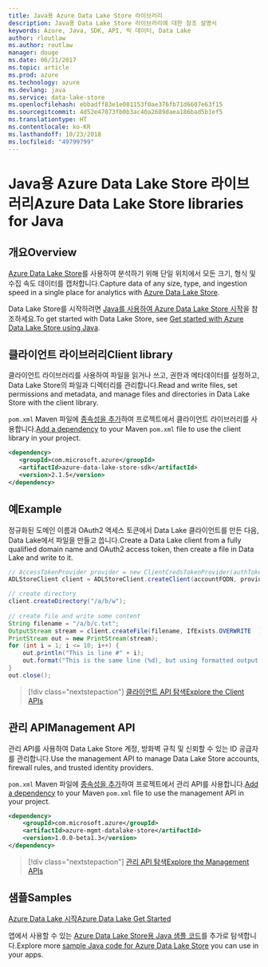 ```yaml
---
title: Java용 Azure Data Lake Store 라이브러리
description: Java용 Data Lake Store 라이브러리에 대한 참조 설명서
keywords: Azure, Java, SDK, API, 빅 데이터, Data Lake
author: rloutlaw
ms.author: routlaw
manager: douge
ms.date: 06/21/2017
ms.topic: article
ms.prod: azure
ms.technology: azure
ms.devlang: java
ms.service: data-lake-store
ms.openlocfilehash: ebbadff83e1e081153f0ae376fb71d6607e63f15
ms.sourcegitcommit: 4d52e47073fb0b3ac40a2689daea186bad5b1ef5
ms.translationtype: HT
ms.contentlocale: ko-KR
ms.lasthandoff: 10/23/2018
ms.locfileid: "49799799"
---
```

# <a name="azure-data-lake-store-libraries-for-java"></a><span data-ttu-id="4b4b8-104">Java용 Azure Data Lake Store 라이브러리</span><span class="sxs-lookup"><span data-stu-id="4b4b8-104">Azure Data Lake Store libraries for Java</span></span>

## <a name="overview"></a><span data-ttu-id="4b4b8-105">개요</span><span class="sxs-lookup"><span data-stu-id="4b4b8-105">Overview</span></span>

<span data-ttu-id="4b4b8-106">[Azure Data Lake Store](/azure/data-lake-store/data-lake-store-overview)를 사용하여 분석하기 위해 단일 위치에서 모든 크기, 형식 및 수집 속도 데이터를 캡처합니다.</span><span class="sxs-lookup"><span data-stu-id="4b4b8-106">Capture data of any size, type, and ingestion speed in a single place for analytics with [Azure Data Lake Store](/azure/data-lake-store/data-lake-store-overview).</span></span>

<span data-ttu-id="4b4b8-107">Data Lake Store를 시작하려면 [Java를 사용하여 Azure Data Lake Store 시작](/azure/data-lake-store/data-lake-store-get-started-java-sdk)을 참조하세요.</span><span class="sxs-lookup"><span data-stu-id="4b4b8-107">To get started with Data Lake Store, see [Get started with Azure Data Lake Store using Java](/azure/data-lake-store/data-lake-store-get-started-java-sdk).</span></span>


## <a name="client-library"></a><span data-ttu-id="4b4b8-108">클라이언트 라이브러리</span><span class="sxs-lookup"><span data-stu-id="4b4b8-108">Client library</span></span>

<span data-ttu-id="4b4b8-109">클라이언트 라이브러리를 사용하여 파일을 읽거나 쓰고, 권한과 메타데이터를 설정하고, Data Lake Store의 파일과 디렉터리를 관리합니다.</span><span class="sxs-lookup"><span data-stu-id="4b4b8-109">Read and write files, set permissions and metadata, and manage files and directories in Data Lake Store with the client library.</span></span>

<span data-ttu-id="4b4b8-110">`pom.xml` Maven 파일에 [종속성을 추가](https://maven.apache.org/guides/getting-started/index.html#How_do_I_use_external_dependencies)하여 프로젝트에서 클라이언트 라이브러리를 사용합니다.</span><span class="sxs-lookup"><span data-stu-id="4b4b8-110">[Add a dependency](https://maven.apache.org/guides/getting-started/index.html#How_do_I_use_external_dependencies) to your Maven `pom.xml` file to use the client library in your project.</span></span>

```XML
<dependency>
   <groupId>com.microsoft.azure</groupId>
   <artifactId>azure-data-lake-store-sdk</artifactId>
   <version>2.1.5</version>
</dependency>
```   

## <a name="example"></a><span data-ttu-id="4b4b8-111">예</span><span class="sxs-lookup"><span data-stu-id="4b4b8-111">Example</span></span>

<span data-ttu-id="4b4b8-112">정규화된 도메인 이름과 OAuth2 액세스 토큰에서 Data Lake 클라이언트를 만든 다음, Data Lake에서 파일을 만들고 씁니다.</span><span class="sxs-lookup"><span data-stu-id="4b4b8-112">Create a Data Lake client from a fully qualified domain name and OAuth2 access token, then create a file in Data Lake and write to it.</span></span>

```java
// AccessTokenProvider provider = new ClientCredsTokenProvider(authTokenEndpoint, clientId, clientKey);
ADLStoreClient client = ADLStoreClient.createClient(accountFQDN, provider);

// create directory
client.createDirectory("/a/b/w");
        
// create file and write some content
String filename = "/a/b/c.txt";
OutputStream stream = client.createFile(filename, IfExists.OVERWRITE  );
PrintStream out = new PrintStream(stream);
for (int i = 1; i <= 10; i++) {
    out.println("This is line #" + i);
    out.format("This is the same line (%d), but using formatted output. %n", i);
}
out.close();
```

> [!div class="nextstepaction"]
> [<span data-ttu-id="4b4b8-113">클라이언트 API 탐색</span><span class="sxs-lookup"><span data-stu-id="4b4b8-113">Explore the Client APIs</span></span>](/java/api/overview/azure/datalakestore/client)


## <a name="management-api"></a><span data-ttu-id="4b4b8-114">관리 API</span><span class="sxs-lookup"><span data-stu-id="4b4b8-114">Management API</span></span>

<span data-ttu-id="4b4b8-115">관리 API를 사용하여 Data Lake Store 계정, 방화벽 규칙 및 신뢰할 수 있는 ID 공급자를 관리합니다.</span><span class="sxs-lookup"><span data-stu-id="4b4b8-115">Use the management API to manage Data Lake Store accounts, firewall rules, and trusted identity providers.</span></span>

<span data-ttu-id="4b4b8-116">`pom.xml` Maven 파일에 [종속성을 추가](https://maven.apache.org/guides/getting-started/index.html#How_do_I_use_external_dependencies)하여 프로젝트에서 관리 API를 사용합니다.</span><span class="sxs-lookup"><span data-stu-id="4b4b8-116">[Add a dependency](https://maven.apache.org/guides/getting-started/index.html#How_do_I_use_external_dependencies) to your Maven `pom.xml` file to use the management API in your project.</span></span>


```XML
<dependency>
    <groupId>com.microsoft.azure</groupId>
    <artifactId>azure-mgmt-datalake-store</artifactId>
    <version>1.0.0-beta1.3</version>
</dependency>
```

> [!div class="nextstepaction"]
> [<span data-ttu-id="4b4b8-117">관리 API 탐색</span><span class="sxs-lookup"><span data-stu-id="4b4b8-117">Explore the Management APIs</span></span>](/java/api/overview/azure/datalakestore/management)

## <a name="samples"></a><span data-ttu-id="4b4b8-118">샘플</span><span class="sxs-lookup"><span data-stu-id="4b4b8-118">Samples</span></span>

<span data-ttu-id="4b4b8-119">[Azure Data Lake 시작][1]</span><span class="sxs-lookup"><span data-stu-id="4b4b8-119">[Azure Data Lake Get Started][1]</span></span> 

[1]: https://github.com/Azure-Samples/data-lake-store-java-upload-download-get-started

<span data-ttu-id="4b4b8-120">앱에서 사용할 수 있는 [Azure Data Lake Store용 Java 샘플 코드](https://azure.microsoft.com/resources/samples/?platform=java&term=lake)를 추가로 탐색합니다.</span><span class="sxs-lookup"><span data-stu-id="4b4b8-120">Explore more [sample Java code for Azure Data Lake Store](https://azure.microsoft.com/resources/samples/?platform=java&term=lake) you can use in your apps.</span></span>

